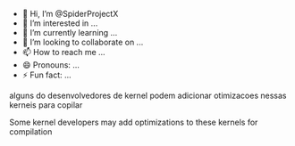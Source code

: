 - 👋 Hi, I’m @SpiderProjectX
- 👀 I’m interested in ...
- 🌱 I’m currently learning ...
- 💞️ I’m looking to collaborate on ...
- 📫 How to reach me ...
- 😄 Pronouns: ...
- ⚡ Fun fact: ...

<!---
SpiderProjectX/SpiderProjectX is a ✨ special ✨ repository because its `README.md` (this file) appears on your GitHub profile.
You can click the Preview link to take a look at your changes.
--->

alguns do desenvolvedores de kernel podem adicionar otimizacoes nessas kerneis para copilar

Some kernel developers may add optimizations to these kernels for compilation

